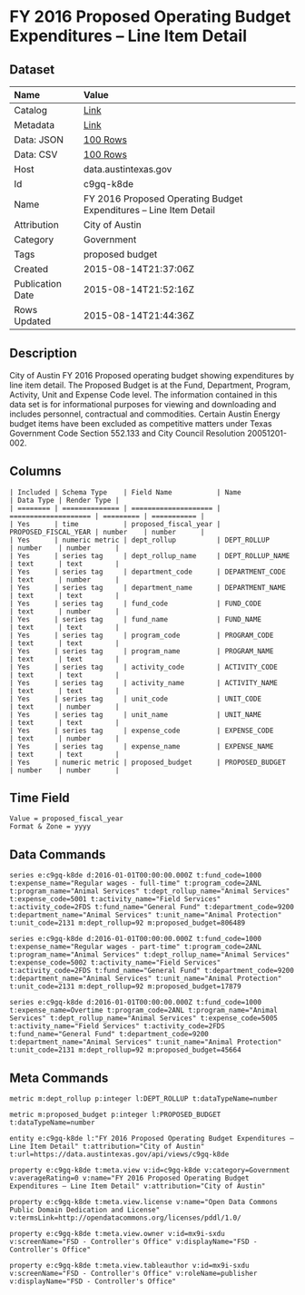 # FY 2016 Proposed Operating Budget Expenditures – Line Item Detail

## Dataset

| Name | Value |
| :--- | :---- |
| Catalog | [Link](https://catalog.data.gov/dataset/fy-2016-proposed-operating-budget-expenditures-line-item-detail) |
| Metadata | [Link](https://data.austintexas.gov/api/views/c9gq-k8de) |
| Data: JSON | [100 Rows](https://data.austintexas.gov/api/views/c9gq-k8de/rows.json?max_rows=100) |
| Data: CSV | [100 Rows](https://data.austintexas.gov/api/views/c9gq-k8de/rows.csv?max_rows=100) |
| Host | data.austintexas.gov |
| Id | c9gq-k8de |
| Name | FY 2016 Proposed Operating Budget Expenditures – Line Item Detail |
| Attribution | City of Austin |
| Category | Government |
| Tags | proposed budget |
| Created | 2015-08-14T21:37:06Z |
| Publication Date | 2015-08-14T21:52:16Z |
| Rows Updated | 2015-08-14T21:44:36Z |

## Description

City of Austin FY 2016 Proposed operating budget showing expenditures by line item detail. The Proposed Budget is at the Fund, Department, Program, Activity, Unit and Expense Code level. The information contained in this data set is for informational purposes for viewing and downloading and includes personnel, contractual and commodities. Certain Austin Energy budget items have been excluded as competitive matters under Texas Government Code Section 552.133 and City Council Resolution 20051201-002.

## Columns

```ls
| Included | Schema Type    | Field Name           | Name                 | Data Type | Render Type |
| ======== | ============== | ==================== | ==================== | ========= | =========== |
| Yes      | time           | proposed_fiscal_year | PROPOSED_FISCAL_YEAR | number    | number      |
| Yes      | numeric metric | dept_rollup          | DEPT_ROLLUP          | number    | number      |
| Yes      | series tag     | dept_rollup_name     | DEPT_ROLLUP_NAME     | text      | text        |
| Yes      | series tag     | department_code      | DEPARTMENT_CODE      | text      | number      |
| Yes      | series tag     | department_name      | DEPARTMENT_NAME      | text      | text        |
| Yes      | series tag     | fund_code            | FUND_CODE            | text      | number      |
| Yes      | series tag     | fund_name            | FUND_NAME            | text      | text        |
| Yes      | series tag     | program_code         | PROGRAM_CODE         | text      | text        |
| Yes      | series tag     | program_name         | PROGRAM_NAME         | text      | text        |
| Yes      | series tag     | activity_code        | ACTIVITY_CODE        | text      | text        |
| Yes      | series tag     | activity_name        | ACTIVITY_NAME        | text      | text        |
| Yes      | series tag     | unit_code            | UNIT_CODE            | text      | number      |
| Yes      | series tag     | unit_name            | UNIT_NAME            | text      | text        |
| Yes      | series tag     | expense_code         | EXPENSE_CODE         | text      | number      |
| Yes      | series tag     | expense_name         | EXPENSE_NAME         | text      | text        |
| Yes      | numeric metric | proposed_budget      | PROPOSED_BUDGET      | number    | number      |
```

## Time Field

```ls
Value = proposed_fiscal_year
Format & Zone = yyyy
```

## Data Commands

```ls
series e:c9gq-k8de d:2016-01-01T00:00:00.000Z t:fund_code=1000 t:expense_name="Regular wages - full-time" t:program_code=2ANL t:program_name="Animal Services" t:dept_rollup_name="Animal Services" t:expense_code=5001 t:activity_name="Field Services" t:activity_code=2FDS t:fund_name="General Fund" t:department_code=9200 t:department_name="Animal Services" t:unit_name="Animal Protection" t:unit_code=2131 m:dept_rollup=92 m:proposed_budget=806489

series e:c9gq-k8de d:2016-01-01T00:00:00.000Z t:fund_code=1000 t:expense_name="Regular wages - part-time" t:program_code=2ANL t:program_name="Animal Services" t:dept_rollup_name="Animal Services" t:expense_code=5002 t:activity_name="Field Services" t:activity_code=2FDS t:fund_name="General Fund" t:department_code=9200 t:department_name="Animal Services" t:unit_name="Animal Protection" t:unit_code=2131 m:dept_rollup=92 m:proposed_budget=17879

series e:c9gq-k8de d:2016-01-01T00:00:00.000Z t:fund_code=1000 t:expense_name=Overtime t:program_code=2ANL t:program_name="Animal Services" t:dept_rollup_name="Animal Services" t:expense_code=5005 t:activity_name="Field Services" t:activity_code=2FDS t:fund_name="General Fund" t:department_code=9200 t:department_name="Animal Services" t:unit_name="Animal Protection" t:unit_code=2131 m:dept_rollup=92 m:proposed_budget=45664
```

## Meta Commands

```ls
metric m:dept_rollup p:integer l:DEPT_ROLLUP t:dataTypeName=number

metric m:proposed_budget p:integer l:PROPOSED_BUDGET t:dataTypeName=number

entity e:c9gq-k8de l:"FY 2016 Proposed Operating Budget Expenditures – Line Item Detail" t:attribution="City of Austin" t:url=https://data.austintexas.gov/api/views/c9gq-k8de

property e:c9gq-k8de t:meta.view v:id=c9gq-k8de v:category=Government v:averageRating=0 v:name="FY 2016 Proposed Operating Budget Expenditures – Line Item Detail" v:attribution="City of Austin"

property e:c9gq-k8de t:meta.view.license v:name="Open Data Commons Public Domain Dedication and License" v:termsLink=http://opendatacommons.org/licenses/pddl/1.0/

property e:c9gq-k8de t:meta.view.owner v:id=mx9i-sxdu v:screenName="FSD - Controller's Office" v:displayName="FSD - Controller's Office"

property e:c9gq-k8de t:meta.view.tableauthor v:id=mx9i-sxdu v:screenName="FSD - Controller's Office" v:roleName=publisher v:displayName="FSD - Controller's Office"
```